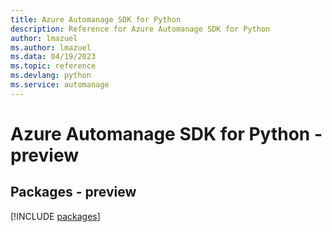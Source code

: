 ```yaml
---
title: Azure Automanage SDK for Python
description: Reference for Azure Automanage SDK for Python
author: lmazuel
ms.author: lmazuel
ms.data: 04/19/2023
ms.topic: reference
ms.devlang: python
ms.service: automanage
---
```

# Azure Automanage SDK for Python - preview
## Packages - preview
[!INCLUDE [packages](automanage-index.md)]